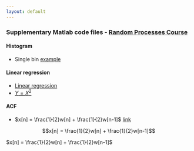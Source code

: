 ```yaml
---
layout: default
---
```


###  Supplementary Matlab code files - [Random Processes Course](/teaching/rp/)


#### Histogram
* Single bin [example]()

#### Linear regression
* [Linear regression](/suppl/rp/code/linear_regression/dependent_var.m)
* [$Y=X^2$](/suppl/rp/code/linear_regression/dependent_process2b.m)

#### ACF
* $x[n] = \frac{1}{2}w[n] + \frac{1}{2}w[n-1]$ [link](/suppl/rp/code/hist/hist_example_single_bin.m)


$$x[n] = \frac{1}{2}w[n] + \frac{1}{2}w[n-1]$$

$x[n] = \frac{1}{2}w[n] + \frac{1}{2}w[n-1]$